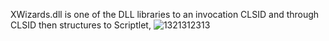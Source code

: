 XWizards.dll is one of the DLL libraries to an invocation CLSID and through CLSID then structures to Scriptlet,
![1321312313](https://user-images.githubusercontent.com/25440152/47869296-46e3a580-de0f-11e8-9f3e-691a90ddb2eb.PNG)
